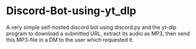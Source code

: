 # Discord-Bot-using-yt_dlp
A very simple self-hosted discord bot using discord.py and the yt-dlp program to download a submitted URL, extract its audio as MP3, then send this MP3-file in a DM to the user which requested it.
